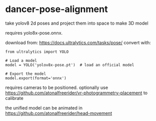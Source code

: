 # dancer-pose-alignment

take yolov8 2d poses and project them into space to make 3D model

requires yolo8x-pose.onnx.

download from: https://docs.ultralytics.com/tasks/pose/
convert with:

```
from ultralytics import YOLO

# Load a model
model = YOLO('yolov8x-pose.pt')  # load an official model

# Export the model
model.export(format='onnx')
```

requires cameras to be positioned. optionally use https://github.com/atonalfreerider/vr-photogrammetry-placement to calibrate

the unified model can be animated in https://github.com/atonalfreerider/head-movement 
